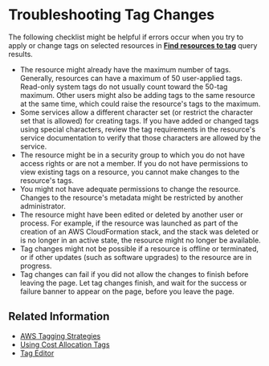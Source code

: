 # Troubleshooting Tag Changes<a name="troubleshooting-tags"></a>

The following checklist might be helpful if errors occur when you try to apply or change tags on selected resources in [**Find resources to tag**](find-resources-to-tag.md) query results\.
+ The resource might already have the maximum number of tags\. Generally, resources can have a maximum of 50 user\-applied tags\. Read\-only system tags do not usually count toward the 50\-tag maximum\. Other users might also be adding tags to the same resource at the same time, which could raise the resource's tags to the maximum\.
+ Some services allow a different character set \(or restrict the character set that is allowed\) for creating tags\. If you have added or changed tags using special characters, review the tag requirements in the resource's service documentation to verify that those characters are allowed by the service\.
+ The resource might be in a security group to which you do not have access rights or are not a member\. If you do not have permissions to view existing tags on a resource, you cannot make changes to the resource's tags\.
+ You might not have adequate permissions to change the resource\. Changes to the resource's metadata might be restricted by another administrator\.
+ The resource might have been edited or deleted by another user or process\. For example, if the resource was launched as part of the creation of an AWS CloudFormation stack, and the stack was deleted or is no longer in an active state, the resource might no longer be available\.
+ Tag changes might not be possible if a resource is offline or terminated, or if other updates \(such as software upgrades\) to the resource are in progress\.
+ Tag changes can fail if you did not allow the changes to finish before leaving the page\. Let tag changes finish, and wait for the success or failure banner to appear on the page, before you leave the page\.

## Related Information<a name="related-info-troubleshooting"></a>
+ [AWS Tagging Strategies](https://aws.amazon.com/answers/account-management/aws-tagging-strategies/)
+ [Using Cost Allocation Tags](https://docs.aws.amazon.com/awsaccountbilling/latest/aboutv2/cost-alloc-tags.html#allocation-what)
+ [Tag Editor](tag-editor.md)